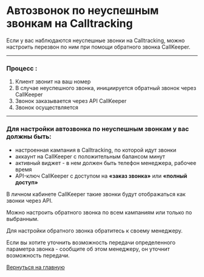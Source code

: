 # Автозвонок по неуспешным звонкам на Calltracking

Если у вас наблюдаются неуспешные звонки на Calltracking, можно настроить перезвон по ним при помощи обратного звонка CallKeeper.

______
### Процесс :  

1.  Клиент звонит на ваш номер
2.  В случае неуспешного звонка, инициируется обратный звонок через CallKeeper
3.  Звонок заказывается через API CallKeeper
4.  Звонок осуществляется 

______
### Для настройки автозвонка по неуспешным звонкам у вас должны быть:

- настроенная кампания в Calltracking, по которой идут звонки
- аккаунт на CallKeeper с положительным балансом минут
- активный виджет - в нем должен быть телефон менеджера, рабочее время
- API-ключ CallKeeper с доступом на **«заказ звонка»** или **«полный доступ»**


В личном кабинете CallKeeper такие звонки будут отображаться как звонки через API.


Можно настроить обратного звонка по всем кампаниям или только по выбранным.
 
Для настройки обратного звонка обратитесь к своему менеджеру.

Если вы хотите уточнить возможность передачи определенного параметра звонка - сообщите об этом менеджеру, он уточнит возможность передачи.
 
[Вернуться на главную](/README.md#documentation)
 
